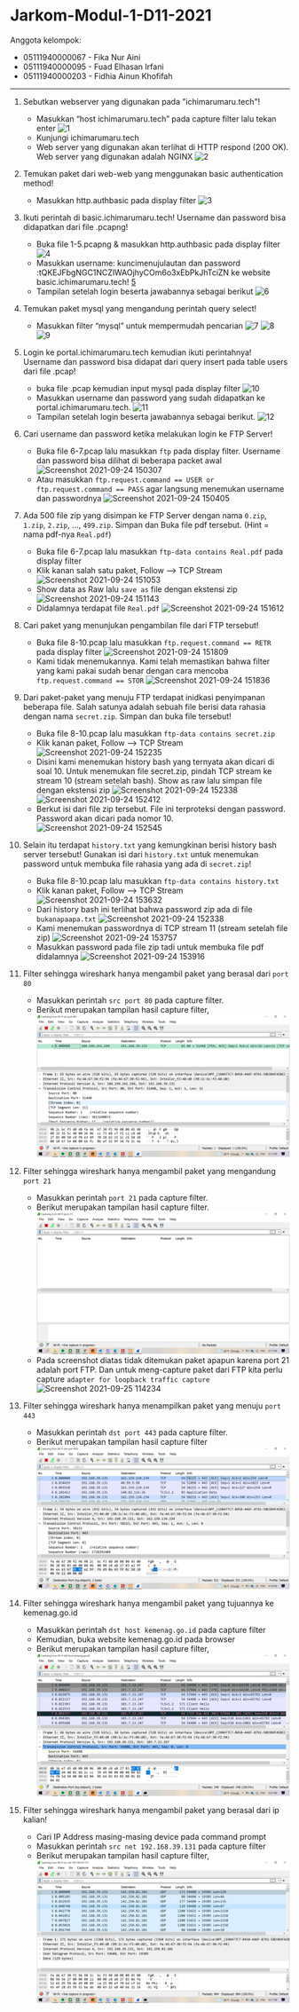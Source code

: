 # Jarkom-Modul-1-D11-2021

Anggota kelompok:
- 05111940000067 - Fika Nur Aini
- 05111940000095 - Fuad Elhasan Irfani
- 05111940000203 - Fidhia Ainun Khofifah
---
1. Sebutkan webserver yang digunakan pada "ichimarumaru.tech"!
   - Masukkan “host ichimarumaru.tech” pada capture filter lalu tekan enter
   ![1](https://user-images.githubusercontent.com/68769284/134758038-bb255f50-1a64-4d39-9673-cabdf1f80493.JPG)
   - Kunjungi ichimarumaru.tech
   - Web server yang digunakan akan terlihat di HTTP respond (200 OK). Web server yang digunakan adalah NGINX
   ![2](https://user-images.githubusercontent.com/68769284/134758156-d35e5428-8998-433a-a940-8d4fe7d51d0c.JPG)

2. Temukan paket dari web-web yang menggunakan basic authentication method!
   - Masukkan http.authbasic pada display filter
   ![3](https://user-images.githubusercontent.com/68769284/134758211-7c29566f-fd5d-4ae4-bd2a-060c74949017.JPG)

3. Ikuti perintah di basic.ichimarumaru.tech! Username dan password bisa didapatkan dari file .pcapng!
   - Buka file 1-5.pcapng & masukkan http.authbasic pada display filter
   ![4](https://user-images.githubusercontent.com/68769284/134758256-338ac8d2-47da-4817-abd7-565b39ea2f8b.JPG)
   - Masukkan username: kuncimenujulautan dan password :tQKEJFbgNGC1NCZlWAOjhyCOm6o3xEbPkJhTciZN ke website basic.ichimarumaru.tech!
   [5](https://user-images.githubusercontent.com/68769284/134758311-767b099e-b2b8-4143-9c77-b1e1f0dbae22.JPG)
   - Tampilan setelah login beserta jawabannya sebagai berikut
   ![6](https://user-images.githubusercontent.com/68769284/134758343-8026955a-790d-4aa6-ba41-002e476cc446.JPG)

4. Temukan paket mysql yang mengandung perintah query select!
   - Masukkan filter “mysql”  untuk mempermudah pencarian
   ![7](https://user-images.githubusercontent.com/68769284/134758394-a882d273-95d6-4ab0-8fa2-4a6b353dbaf6.JPG)
   ![8](https://user-images.githubusercontent.com/68769284/134758403-63a099b6-f3ad-42ab-a3bb-d881aca9f69f.JPG)
   ![9](https://user-images.githubusercontent.com/68769284/134758408-23b55370-027c-484a-90a7-4a4da68a8e52.JPG)

5. Login ke portal.ichimarumaru.tech kemudian ikuti perintahnya! Username dan password bisa didapat dari query insert pada table users dari file .pcap!
   - buka file .pcap kemudian input mysql pada display filter
   ![10](https://user-images.githubusercontent.com/68769284/134758441-2c3f102a-2893-4022-a57b-271f22d8708e.JPG)
   - Masukkan username dan password yang sudah didapatkan ke portal.ichimarumaru.tech.
   ![11](https://user-images.githubusercontent.com/68769284/134758490-8603694d-1130-453e-818b-e76c547f0558.JPG)   
   - Tampilan setelah login beserta jawabannya sebagai berikut.
   ![12](https://user-images.githubusercontent.com/68769284/134758480-629defff-58ba-4903-8bd5-7b9a21e4bbc8.JPG)

6. Cari username dan password ketika melakukan login ke FTP Server!
    - Buka file 6-7.pcap lalu masukkan ```ftp``` pada display filter. Username dan password bisa dilihat di beberapa packet awal
    ![Screenshot 2021-09-24 150307](https://user-images.githubusercontent.com/73324192/134640471-4543e197-2e95-4c47-90a1-8c03c90f61ca.png)
    - Atau masukkan ```ftp.request.command == USER or ftp.request.command == PASS``` agar langsung menemukan username dan passwordnya
    ![Screenshot 2021-09-24 150405](https://user-images.githubusercontent.com/73324192/134640555-8b55753d-0bc8-404e-b257-1e50ecbca449.png)

7. Ada 500 file zip yang disimpan ke FTP Server dengan nama ```0.zip```, ```1.zip```, ```2.zip```, ..., ```499.zip```. Simpan dan Buka file pdf tersebut. (Hint = nama pdf-nya ```Real.pdf```)
    - Buka file 6-7.pcap lalu masukkan ```ftp-data contains Real.pdf``` pada display filter
    - Klik kanan salah satu paket, Follow --> TCP Stream
    ![Screenshot 2021-09-24 151053](https://user-images.githubusercontent.com/73324192/134641188-86cca697-0e3d-4cc0-aa6d-949dd6786c3a.png)
    - Show data as Raw lalu ```save as``` file dengan ekstensi zip
    ![Screenshot 2021-09-24 151143](https://user-images.githubusercontent.com/73324192/134641261-c5338585-fc91-49bc-bdbf-2e6fe70695fb.png)
    - Didalamnya terdapat file ```Real.pdf```
    ![Screenshot 2021-09-24 151612](https://user-images.githubusercontent.com/73324192/134641786-a347a6e8-faf4-4853-914f-5cf2b97be364.png)

8. Cari paket yang menunjukan pengambilan file dari FTP tersebut!
    - Buka file 8-10.pcap lalu masukkan ```ftp.request.command == RETR``` pada display filter
    ![Screenshot 2021-09-24 151809](https://user-images.githubusercontent.com/73324192/134642363-25221e2c-0bfa-45bf-b458-05a2a09f0e3c.png)
    - Kami tidak menemukannya. Kami telah memastikan bahwa filter yang kami pakai sudah benar dengan cara mencoba ```ftp.request.command == STOR```
    ![Screenshot 2021-09-24 151836](https://user-images.githubusercontent.com/73324192/134642386-6d5ec76c-0d9e-4295-9904-c3259786d44c.png)

9. Dari paket-paket yang menuju FTP terdapat inidkasi penyimpanan beberapa file. Salah satunya adalah sebuah file berisi data rahasia dengan nama ```secret.zip```. Simpan dan buka file tersebut!
    - Buka file 8-10.pcap lalu masukkan ```ftp-data contains secret.zip```
    - Klik kanan paket, Follow --> TCP Stream
    ![Screenshot 2021-09-24 152235](https://user-images.githubusercontent.com/73324192/134643764-c3403029-12fc-42f5-83d1-c333624e112a.png)
    - Disini kami menemukan history bash yang ternyata akan dicari di soal 10. Untuk menemukan file secret.zip, pindah TCP stream ke stream 10 (stream setelah bash). Show as raw lalu simpan file dengan ekstensi zip
    ![Screenshot 2021-09-24 152338](https://user-images.githubusercontent.com/73324192/134643867-6a217aae-b16b-4c4a-9985-2082684857d8.png)
    ![Screenshot 2021-09-24 152412](https://user-images.githubusercontent.com/73324192/134643915-14a9072f-f87e-4f2f-957b-74e04f4f5bdc.png)
    - Berkut isi dari file zip tersebut. File ini terproteksi dengan password. Password akan dicari pada nomor 10.
    ![Screenshot 2021-09-24 152545](https://user-images.githubusercontent.com/73324192/134644170-4a42336c-ff6d-434f-947a-acb46f6b32b2.png)

10. Selain itu terdapat ```history.txt``` yang kemungkinan berisi history bash server tersebut! Gunakan isi dari ```history.txt``` untuk menemukan password untuk membuka file rahasia yang ada di ```secret.zip```!
    - Buka file 8-10.pcap lalu masukkan ```ftp-data contains history.txt```
    - Klik kanan paket, Follow --> TCP Stream
    ![Screenshot 2021-09-24 153632](https://user-images.githubusercontent.com/73324192/134645081-5076ab0c-54ba-40c9-976e-f5aa14f660cf.png)
    - Dari history bash ini terlihat bahwa password zip ada di file ```bukanapaapa.txt```
    ![Screenshot 2021-09-24 152338](https://user-images.githubusercontent.com/73324192/134643867-6a217aae-b16b-4c4a-9985-2082684857d8.png)
    - Kami menemukan passwordnya di TCP stream 11 (stream setelah file zip)
    ![Screenshot 2021-09-24 153757](https://user-images.githubusercontent.com/73324192/134645171-58c4c42b-0bde-434e-ac41-43dea934f259.png)
    - Masukkan password pada file zip tadi untuk membuka file pdf didalamnya
    ![Screenshot 2021-09-24 153916](https://user-images.githubusercontent.com/73324192/134645190-c87aea61-83ce-44fa-aa4a-1b1d21a51589.png)

11. Filter sehingga wireshark hanya mengambil paket yang berasal dari ```port 80```
    - Masukkan perintah ```src port 80``` pada capture filter.
    - Berikut merupakan tampilan hasil capture filter,
      ![11](https://github.com/feilvan/Jarkom-Modul-1-D11-2021/blob/3adcfb7592365574531d87821230f29eee5faffa/11.png)
      
12. Filter sehingga wireshark hanya mengambil paket yang mengandung ```port 21```
    - Masukkan perintah ```port 21``` pada capture filter.
    - Berikut merupakan tampilan hasil capture filter.
      ![12](https://github.com/feilvan/Jarkom-Modul-1-D11-2021/blob/3adcfb7592365574531d87821230f29eee5faffa/12.png)
    - Pada screenshot diatas tidak ditemukan paket apapun karena port 21 adalah port FTP. Dan untuk meng-capture paket dari FTP kita perlu capture ```adapter for loopback traffic capture```
      ![Screenshot 2021-09-25 114234](https://user-images.githubusercontent.com/73324192/134765335-a1613c1f-572f-4394-8c2a-bc03f3d1a449.png)

13. Filter sehingga wireshark hanya menampilkan paket yang menuju ```port 443```
    - Masukkan perintah ```dst port 443``` pada capture filter.
    - Berikut merupakan tampilan hasil capture filter
      ![13](https://github.com/feilvan/Jarkom-Modul-1-D11-2021/blob/3adcfb7592365574531d87821230f29eee5faffa/13.png)

14. Filter sehingga wireshark hanya mengambil paket yang tujuannya ke kemenag.go.id
    - Masukkan perintah ```dst host kemenag.go.id``` pada capture filter
    - Kemudian, buka website kemenag.go.id pada browser
    - Berikut merupakan tampilan hasil capture filter,
      ![14](https://github.com/feilvan/Jarkom-Modul-1-D11-2021/blob/3adcfb7592365574531d87821230f29eee5faffa/14.png)

15. Filter sehingga wireshark hanya mengambil paket yang berasal dari ip kalian!
    - Cari IP Address masing-masing device pada command prompt
    - Masukkan perintah ```src net 192.168.39.131``` pada capture filter
    - Berikut merupakan tampilan hasil capture filter,
      ![15](https://github.com/feilvan/Jarkom-Modul-1-D11-2021/blob/3adcfb7592365574531d87821230f29eee5faffa/15.png)
